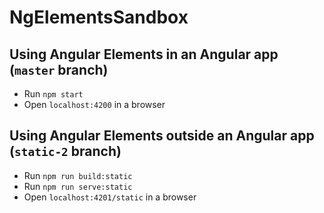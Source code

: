 # NgElementsSandbox

## Using Angular Elements in an Angular app (`master` branch)
- Run `npm start`
- Open `localhost:4200` in a browser

## Using Angular Elements outside an Angular app (`static-2` branch)
- Run `npm run build:static`
- Run `npm run serve:static`
- Open `localhost:4201/static` in a browser
